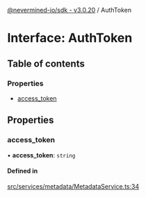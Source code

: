 [@nevermined-io/sdk - v3.0.20](../code-reference.md) / AuthToken

# Interface: AuthToken

## Table of contents

### Properties

- [access_token](AuthToken.md#access_token)

## Properties

### access_token

• **access_token**: `string`

#### Defined in

[src/services/metadata/MetadataService.ts:34](https://github.com/nevermined-io/sdk-js/blob/fda834d746a6bb5136bf84409374b98a30682055/src/services/metadata/MetadataService.ts#L34)
